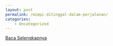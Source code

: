 ```yaml
---
layout: post
permalink: /mimpi-ditinggal-dalam-perjalanan/
categories:
    - Uncategorized
---
```


[Baca Selengkapnya](/10)